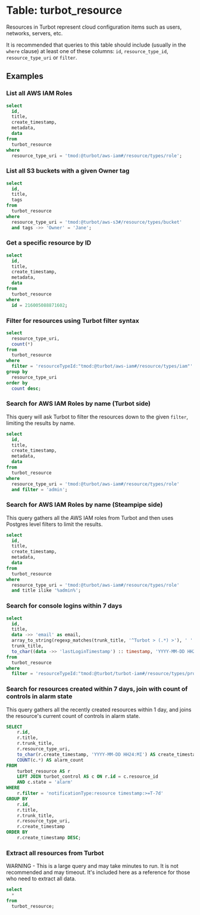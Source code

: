 # Table: turbot_resource

Resources in Turbot represent cloud configuration items such as users,
networks, servers, etc.

It is recommended that queries to this table should include (usually in the `where` clause) at least one
of these columns: `id`, `resource_type_id`, `resource_type_uri` or `filter`.

## Examples

### List all AWS IAM Roles

```sql
select
  id,
  title,
  create_timestamp,
  metadata,
  data
from
  turbot_resource
where
  resource_type_uri = 'tmod:@turbot/aws-iam#/resource/types/role';
```

### List all S3 buckets with a given Owner tag

```sql
select
  id,
  title,
  tags
from
  turbot_resource
where
  resource_type_uri = 'tmod:@turbot/aws-s3#/resource/types/bucket'
  and tags ->> 'Owner' = 'Jane';
```

### Get a specific resource by ID

```sql
select
  id,
  title,
  create_timestamp,
  metadata,
  data
from
  turbot_resource
where
  id = 216005088871602;
```

### Filter for resources using Turbot filter syntax

```sql
select
  resource_type_uri,
  count(*)
from
  turbot_resource
where
  filter = 'resourceTypeId:"tmod:@turbot/aws-iam#/resource/types/iam"'
group by
  resource_type_uri
order by
  count desc;
```

### Search for AWS IAM Roles by name (Turbot side)

This query will ask Turbot to filter the resources down to the given `filter`,
limiting the results by name.

```sql
select
  id,
  title,
  create_timestamp,
  metadata,
  data
from
  turbot_resource
where
  resource_type_uri = 'tmod:@turbot/aws-iam#/resource/types/role'
  and filter = 'admin';
```

### Search for AWS IAM Roles by name (Steampipe side)

This query gathers all the AWS IAM roles from Turbot and then uses Postgres
level filters to limit the results.

```sql
select
  id,
  title,
  create_timestamp,
  metadata,
  data
from
  turbot_resource
where
  resource_type_uri = 'tmod:@turbot/aws-iam#/resource/types/role'
  and title ilike '%admin%';
```

### Search for console logins within 7 days

```sql
select
  id,
  title,
  data ->> 'email' as email,
  array_to_string(regexp_matches(trunk_title, '^Turbot > (.*) >'), ' ' ) AS "directory",
  trunk_title,
  to_char((data ->> 'lastLoginTimestamp') :: timestamp, 'YYYY-MM-DD HH24:MI') as "last_login"
from
  turbot_resource
where
  filter = 'resourceTypeId:"tmod:@turbot/turbot-iam#/resource/types/profile" $.lastLoginTimestamp:>=T-7d';
```

### Search for resources created within 7 days, join with count of controls in alarm state

This query gathers all the recently created resources within 1 day, and joins the resource's current count of controls in alarm state.

```sql 
SELECT
    r.id,
    r.title,
    r.trunk_title,
    r.resource_type_uri,
    to_char(r.create_timestamp, 'YYYY-MM-DD HH24:MI') AS create_timestamp,
    COUNT(c.*) AS alarm_count
FROM
    turbot_resource AS r
    LEFT JOIN turbot_control AS c ON r.id = c.resource_id
    AND c.state = 'alarm'
WHERE
    r.filter = 'notificationType:resource timestamp:>=T-7d'
GROUP BY
    r.id,
    r.title,
    r.trunk_title,
    r.resource_type_uri,
    r.create_timestamp
ORDER BY
    r.create_timestamp DESC;
```

### Extract all resources from Turbot

WARNING - This is a large query and may take minutes to run. It is not recommended and may timeout.
It's included here as a reference for those who need to extract all data.

```sql
select
  *
from
  turbot_resource;
```
